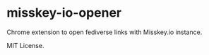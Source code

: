 misskey-io-opener
===

Chrome extension to open fediverse links with Misskey.io instance.

MIT License.
